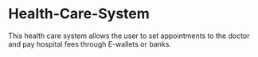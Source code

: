 # Health-Care-System
This health care system allows the user to set appointments to the doctor and pay hospital fees through E-wallets or banks.

